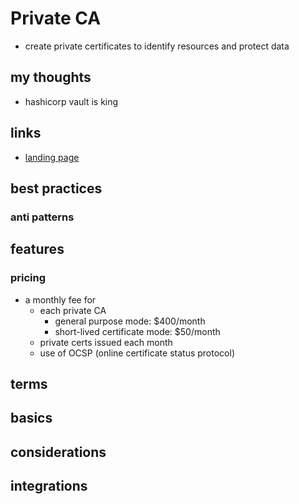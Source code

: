 # Private CA

- create private certificates to identify resources and protect data

## my thoughts

- hashicorp vault is king

## links

- [landing page](https://aws.amazon.com/private-ca/?nc=sn&loc=0&refid=ap_card)

## best practices

### anti patterns

## features

### pricing

- a monthly fee for
  - each private CA
    - general purpose mode: $400/month
    - short-lived certificate mode: $50/month
  - private certs issued each month
  - use of OCSP (online certificate status protocol)

## terms

## basics

## considerations

## integrations
